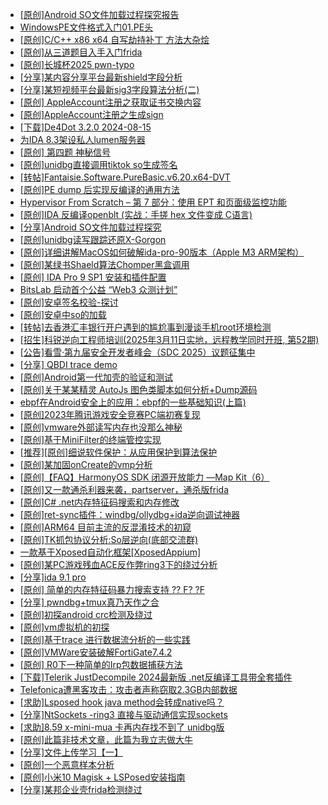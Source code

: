 + [[原创]Android SO文件加载过程探究报告](https://bbs.kanxue.com/thread-286053.htm)
+ [WindowsPE文件格式入门01.PE头](https://bbs.kanxue.com/thread-286052.htm)
+ [[原创]C/C++ x86 x64 自写劫持补丁 方法大杂烩](https://bbs.kanxue.com/thread-282745.htm)
+ [[原创]从三道题目入手入门frida](https://bbs.kanxue.com/thread-260523.htm)
+ [[原创]长城杯2025 pwn-typo](https://bbs.kanxue.com/thread-286051.htm)
+ [[分享]某内容分享平台最新shield字段分析](https://bbs.kanxue.com/thread-285929.htm)
+ [[分享]某短视频平台最新sig3字段算法分析(二)](https://bbs.kanxue.com/thread-285222.htm)
+ [[原创] AppleAccount注册之获取证书交换内容](https://bbs.kanxue.com/thread-285944.htm)
+ [[原创]AppleAccount注册之生成sign](https://bbs.kanxue.com/thread-285959.htm)
+ [[下载]De4Dot 3.2.0 2024-08-15](https://bbs.kanxue.com/thread-285295.htm)
+ [为IDA 8.3架设私人lumen服务器](https://bbs.kanxue.com/thread-279665.htm)
+ [[原创] 第四题 神秘信号](https://bbs.kanxue.com/thread-283032.htm)
+ [[原创]unidbg直接调用tiktok so生成签名](https://bbs.kanxue.com/thread-285623.htm)
+ [[转帖]Fantaisie.Software.PureBasic.v6.20.x64-DVT](https://bbs.kanxue.com/thread-286054.htm)
+ [[原创]PE dump 后实现反编译的通用方法](https://bbs.kanxue.com/thread-284958.htm)
+ [Hypervisor From Scratch – 第 7 部分：使用 EPT 和页面级监控功能](https://bbs.kanxue.com/thread-281153.htm)
+ [[原创]IDA 反编译openblt (实战：手搓 hex 文件变成 C语言)](https://bbs.kanxue.com/thread-285731.htm)
+ [[分享]Android  SO文件加载过程探究](https://bbs.kanxue.com/thread-285788.htm)
+ [[原创]unidbg读写跟踪还原X-Gorgon](https://bbs.kanxue.com/thread-285586.htm)
+ [[原创]详细讲解MacOS如何破解ida-pro-90版本（Apple M3 ARM架构）](https://bbs.kanxue.com/thread-282846.htm)
+ [[原创]某绿书Shaeld算法Chomper黑盒调用](https://bbs.kanxue.com/thread-285705.htm)
+ [[原创] IDA Pro 9 SP1 安装和插件配置](https://bbs.kanxue.com/thread-285604.htm)
+ [BitsLab 启动首个公益 “Web3 众测计划”](https://bbs.kanxue.com/thread-286057.htm)
+ [[原创]安卓签名校验-探讨](https://bbs.kanxue.com/thread-285647.htm)
+ [[原创]安卓中so的加载](https://bbs.kanxue.com/thread-286004.htm)
+ [[转帖]去香港汇丰银行开户遇到的尴尬事到漫谈手机root环境检测](https://bbs.kanxue.com/thread-285754.htm)
+ [[招生]科锐逆向工程师培训(2025年3月11日实地，远程教学同时开班, 第52期)](https://bbs.kanxue.com/thread-51839.htm)
+ [[公告]看雪·第九届安全开发者峰会（SDC 2025）议题征集中](https://bbs.kanxue.com/thread-285672.htm)
+ [[分享] QBDI trace demo](https://bbs.kanxue.com/thread-285857.htm)
+ [[原创]Android第一代加壳的验证和测试](https://bbs.kanxue.com/thread-277240.htm)
+ [[原创]关于某某精灵 AutoJs 图色类脚本如何分析+Dump源码](https://bbs.kanxue.com/thread-275083.htm)
+ [ebpf在Android安全上的应用：ebpf的一些基础知识(上篇)](https://bbs.kanxue.com/thread-281508.htm)
+ [[原创]2023年腾讯游戏安全竞赛PC端初赛复现](https://bbs.kanxue.com/thread-282695.htm)
+ [[原创]vmware外部读写内存也没那么神秘](https://bbs.kanxue.com/thread-284956.htm)
+ [[原创]基于MiniFilter的终端管控实现](https://bbs.kanxue.com/thread-285447.htm)
+ [[推荐][原创]细说软件保护：从应用保护到算法保护](https://bbs.kanxue.com/thread-284629.htm)
+ [[原创]某加固onCreate的vmp分析](https://bbs.kanxue.com/thread-286006.htm)
+ [[原创]【FAQ】HarmonyOS SDK 闭源开放能力 —Map Kit（6）](https://bbs.kanxue.com/thread-286060.htm)
+ [[原创]又一款通杀利器来袭，partserver，通杀版frida](https://bbs.kanxue.com/thread-285628.htm)
+ [[原创]C# .net内存特征码搜索和内存修改](https://bbs.kanxue.com/thread-286059.htm)
+ [[原创]ret-sync插件：windbg/ollydbg+ida逆向调试神器](https://bbs.kanxue.com/thread-252634.htm)
+ [[原创]ARM64 目前主流的反混淆技术的初窥](https://bbs.kanxue.com/thread-285567.htm)
+ [[原创]TK抓包协议分析:So层逆向(底部交流群)](https://bbs.kanxue.com/thread-286046.htm)
+ [一款基于Xposed自动化框架[XposedAppium]](https://bbs.kanxue.com/thread-260992.htm)
+ [[原创]某PC游戏残血ACE反作弊ring3下的绕过分析](https://bbs.kanxue.com/thread-284667.htm)
+ [[分享]ida 9.1 pro](https://bbs.kanxue.com/thread-285999.htm)
+ [[原创] 简单的内存特征码暴力搜索支持 ?? F? ?F](https://bbs.kanxue.com/thread-284451.htm)
+ [[分享] pwndbg+tmux真乃天作之合](https://bbs.kanxue.com/thread-276203.htm)
+ [[原创]初探android crc检测及绕过](https://bbs.kanxue.com/thread-285790.htm)
+ [[原创]vm虚拟机的初探](https://bbs.kanxue.com/thread-284883.htm)
+ [[原创]基于trace 进行数据流分析的一些实践](https://bbs.kanxue.com/thread-285243.htm)
+ [[原创]VMWare安装破解FortiGate7.4.2](https://bbs.kanxue.com/thread-284794.htm)
+ [[原创] R0下一种简单的Irp包数据捕获方法](https://bbs.kanxue.com/thread-285317.htm)
+ [[下载]Telerik JustDecompile 2024最新版 .net反编译工具带全套插件](https://bbs.kanxue.com/thread-286036.htm)
+ [Telefonica遭黑客攻击：攻击者声称窃取2.3GB内部数据](https://bbs.kanxue.com/thread-286062.htm)
+ [[求助]Lsposed hook java method会转成native吗？](https://bbs.kanxue.com/thread-285751.htm)
+ [[分享]NtSockets -ring3 直接与驱动通信实现sockets](https://bbs.kanxue.com/thread-271977.htm)
+ [[求助]8.59 x-mini-mua  卡再内存找不到了  unidbg版](https://bbs.kanxue.com/thread-285515.htm)
+ [[原创]此篇非技术文章，此篇为我立志做大牛](https://bbs.kanxue.com/thread-284823.htm)
+ [[分享]文件上传学习【一】](https://bbs.kanxue.com/thread-286064.htm)
+ [[原创]一个恶意样本分析](https://bbs.kanxue.com/thread-286066.htm)
+ [[原创]小米10 Magisk + LSPosed安装指南](https://bbs.kanxue.com/thread-285114.htm)
+ [[分享]某邦企业壳frida检测绕过](https://bbs.kanxue.com/thread-285932.htm)
